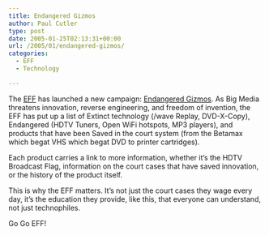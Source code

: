 ```yaml
---
title: Endangered Gizmos
author: Paul Cutler
type: post
date: 2005-01-25T02:13:31+00:00
url: /2005/01/endangered-gizmos/
categories:
  - EFF
  - Technology

---
```

The [EFF][1] has launched a new campaign: [Endangered Gizmos][2]. As Big Media threatens innovation, reverse engineering, and freedom of invention, the EFF has put up a list of Extinct technology (/wave Replay, DVD-X-Copy), Endangered (HDTV Tuners, Open WiFi hotspots, MP3 players), and products that have been Saved in the court system (from the Betamax which begat VHS which begat DVD to printer cartridges).

Each product carries a link to more information, whether it&#8217;s the HDTV Broadcast Flag, information on the court cases that have saved innovation, or the history of the product itself.

This is why the EFF matters. It&#8217;s not just the court cases they wage every day, it&#8217;s the education they provide, like this, that everyone can understand, not just technophiles.

Go Go EFF!

 [1]: http://www.eff.org
 [2]: http://www.eff.org/endangered/